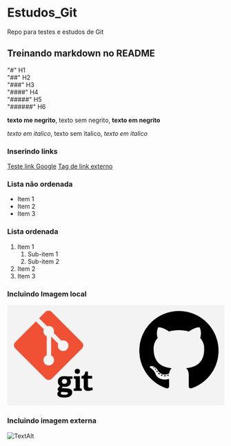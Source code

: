 # Estudos_Git
Repo para testes e estudos de Git

## Treinando markdown no README

"#" H1 <br>
"##" H2 <br>
"###" H3 <br>
"####" H4 <br>
"#####" H5 <br>
"######" H6 <br>

**texto me negrito**, texto sem negrito, __texto em negrito__

*texto em italico*, texto sem italico,  _texto em italico_

### Inserindo links

[Teste link Google](https://google.com)
[Tag de link externo](https://www.loremipzum.com/pt/)

### Lista não ordenada

* Item 1
* Item 2
* Item 3

### Lista ordenada

1. Item 1
    1. Sub-item 1
    2. Sub-item 2
2. Item 2
3. Item 3

### Incluindo Imagem local

![Logo Git e GitHub - Teste TextAlt](img/Git-e-GitHub.png)

### Incluindo imagem externa

![TextAlt](https://encontreseucodigo.com.br/wp-content/uploads/2021/09/gitHub-e-git-encontre-seu-codigo.png)